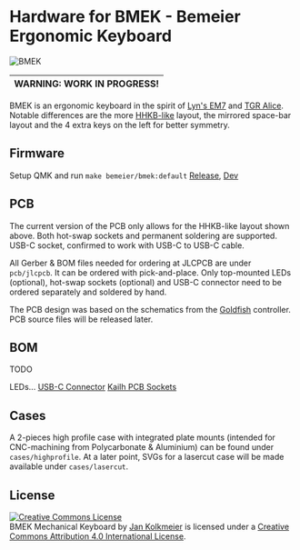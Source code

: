 # Hardware for BMEK - Bemeier Ergonomic Keyboard

![BMEK](https://i.imgur.com/ZM27uPo.jpg)

| WARNING: WORK IN PROGRESS! |
| --- |

BMEK is an ergonomic keyboard in the spirit of [Lyn's EM7](https://geekhack.org/index.php?topic=83328.0) and [TGR Alice](https://geekhack.org/index.php?topic=95009.0).
Notable differences are the more [HHKB-like](https://www.hhkeyboard.com/) layout, the mirrored space-bar layout and the 4 extra keys on the left for better symmetry.

## Firmware
Setup QMK and run `make bemeier/bmek:default`
[Release](https://github.com/qmk/qmk_firmware/tree/master/keyboards/bemeier/bmek), [Dev](https://github.com/Bemeier/qmk_firmware/tree/bemeier/keyboards/bemeier/bmek)

## PCB
The current version of the PCB only allows for the HHKB-like layout shown above.
Both hot-swap sockets and permanent soldering are supported. USB-C socket, confirmed to work with USB-C to USB-C cable.

All Gerber & BOM files needed for ordering at JLCPCB are under `pcb/jlcpcb`. It can be ordered with pick-and-place. Only top-mounted LEDs (optional), hot-swap sockets (optional) and USB-C connector need to be ordered separately and soldered by hand.

The PCB design was based on the schematics from the [Goldfish](https://github.com/Dr-Derivative/Goldfish) controller.
PCB source files will be released later.

## BOM 
TODO

LEDs...
[USB-C Connector](https://katalog.we-online.de/en/em/COM_3_1_THR_SMT_TYPE_C_RECEPTACLE_HORIZONTAL)
[Kailh PCB Sockets](https://novelkeys.xyz/products/kailh-pcb-sockets)

## Cases
A 2-pieces high profile case with integrated plate mounts (intended for CNC-machining from Polycarbonate & Aluminium) can be found under `cases/highprofile`.
At a later point, SVGs for a lasercut case will be made available under `cases/lasercut`. 

## License
<a rel="license" href="http://creativecommons.org/licenses/by/4.0/"><img alt="Creative Commons License" style="border-width:0" src="https://i.creativecommons.org/l/by/4.0/88x31.png" /></a><br /><span xmlns:dct="http://purl.org/dc/terms/" property="dct:title">BMEK Mechanical Keyboard</span> by <a xmlns:cc="http://creativecommons.org/ns#" href="http://github.com/Bemeier/bmek" property="cc:attributionName" rel="cc:attributionURL">Jan Kolkmeier</a> is licensed under a <a rel="license" href="http://creativecommons.org/licenses/by/4.0/">Creative Commons Attribution 4.0 International License</a>.
